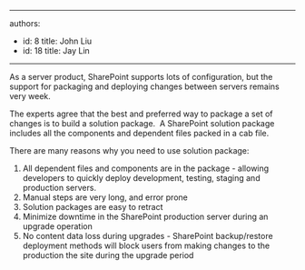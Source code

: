 

---
authors:
  - id: 8
    title: John Liu
  - id: 18
    title: Jay Lin
---




<span class='intro'> 
  <p>As a server product, SharePoint supports lots of configuration, but the support for packaging and deploying changes between servers remains very week.</p>
<p>The experts agree that the best&#160;and preferred way&#160;to package a set of changes is to build a solution package.&#160; A SharePoint solution package includes all the components and dependent files packed in a cab file.</p>
<p>There are&#160;many reasons why you need to use solution package&#58; </p>
 </span>


  <ol type="1">
    <li style="" class="MsoNormal"><span>All&#160;dependent files and components are in the package - allowing developers to&#160;quickly deploy development, testing, staging and production servers.&#160;</span> </li>
    <li style="" class="MsoNormal"><span>Manual steps are very long, and error prone</span> </li>
    <li style="" class="MsoNormal"><span>Solution packages are easy to retract</span> </li>
    <li style="" class="MsoNormal"><span>Minimize downtime in the SharePoint production server during an upgrade operation</span> </li>
    <li style="" class="MsoNormal"><span>No content data loss during upgrades - SharePoint backup/restore deployment methods will block users from making changes to the production the site during the upgrade period</span></li>
</ol>



